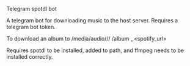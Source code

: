 Telegram spotdl bot

A telegram bot for downloading music to the host server.
Requires a telegram bot token.

To download an album to /media/audio/<artist>/<album>/
/album <artist>,<album>,<spotify_url>

Requires spotdl to be installed, added to path, and ffmpeg needs to be installed correctly.
